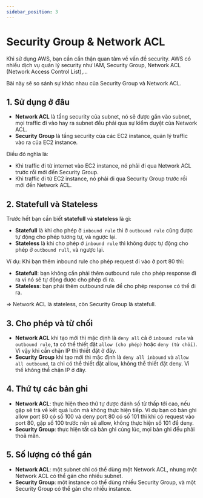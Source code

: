 ```yaml
---
sidebar_position: 3
---
```


# Security Group & Network ACL

Khi sử dụng AWS, bạn cần cẩn thận quan tâm về vấn đề security. AWS có nhiều dịch vụ quản lý security như IAM, Security Group, Network ACL (Network Access Control List),...

Bài này sẽ so sánh sự khác nhau của Security Group và Network ACL.

## 1. Sử dụng ở đâu
- **Network ACL** là tầng security của subnet, nó sẽ được gắn vào subnet, mọi traffic đi vào hay ra subnet đều phải qua sự kiểm duyệt của Network ACL.
- **Security Group** là tầng security của các EC2 instance, quản lý traffic vào ra của EC2 instance.

Điều đó nghĩa là:
- Khi traffic đi từ internet vào EC2 instance, nó phải đi qua Network ACL trước rồi mới đến Security Group.
- Khi traffic đi từ EC2 instance, nó phải đi qua Security Group trước rồi mới đến Network ACL.
 

## 2. Statefull và Stateless
Trước hết bạn cần biết **statefull** và **stateless** là gì:

- **Statefull** là khi cho phép ở `inbound rule` thì ở `outbound rule` cũng được tự động cho phép tương tự, và ngược lại.
- **Stateless** là khi cho phép ở `inbound rule` thì không được tự động cho phép ở `outbound rull`, và ngược lại.

Ví dụ: Khi bạn thêm inbound rule cho phép request đi vào ở port 80 thì:

- **Statefull**: bạn không cần phải thêm outbound rule cho phép response đi ra vì nó sẽ tự động được cho phép đi ra.
- **Stateless**: bạn phải thêm outbound rule để cho phép response có thể đi ra.
 
=> Network ACL là stateless, còn Security Group là statefull.


## 3. Cho phép và từ chối
- **Network ACL** khi tạo mới thì mặc định là `deny all` cả ở `inbound rule` và `outbound rule`, ta có thể thiết đặt `allow (cho phép)` hoặc `deny (từ chối)`. Vì vậy khi cần chặn IP thì thiết đặt ở đây.
- **Security Group** khi tạo mới thì mặc định là `deny all inbound` và `allow all outbound`, ta chỉ có thể thiết đặt allow, không thể thiết đặt deny. Vì thế không thể chặn IP ở đây.
 

## 4. Thứ tự các bản ghi
- **Network ACL**: thực hiện theo thứ tự được đánh số từ thấp tới cao, nếu gặp sẽ trả về kết quả luôn mà không thực hiện tiếp. Ví dụ bạn có bản ghi allow port 80 có số 100 và deny port 80 có số 101 thì khi có request vào port 80, gặp số 100 trước nên sẽ allow, không thực hiện số 101 để deny.
- **Security Group**: thực hiện tất cả bản ghi cùng lúc, mọi bản ghi đều phải thoả mãn.
 

## 5. Số lượng có thể gán
- **Network ACL**: một subnet chỉ có thể dùng một Network ACL, nhưng một Network ACL có thể gán cho nhiều subnet.
- **Security Group**: một instance có thể dùng nhiều Security Group, và một Security Group có thể gán cho nhiều instance.
